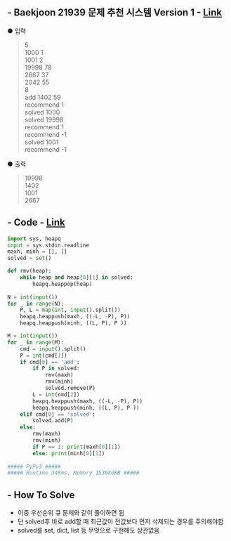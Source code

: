 ## - Baekjoon 21939 문제 추천 시스템 Version 1 - [Link](https://www.acmicpc.net/problem/21939)
● 입력  
> 5  
1000 1  
1001 2  
19998 78  
2667 37  
2042 55  
8  
add 1402 59  
recommend 1  
solved 1000  
solved 19998  
recommend 1  
recommend -1  
solved 1001  
recommend -1  

● 출력
> 19998  
1402  
1001  
2667

## - Code - [Link](https://github.com/imtaesuu/AlgorithmPractice_with_Python/blob/main/Heap/Baekjoon_21939/Baekjoon_21939.py)

```python
import sys, heapq    
input = sys.stdin.readline
maxh, minh = [], []
solved = set()

def rmv(heap):
    while heap and heap[0][1] in solved:
        heapq.heappop(heap)
        
N = int(input())
for _ in range(N):
    P, L = map(int, input().split())
    heapq.heappush(maxh, ((-L, -P), P))
    heapq.heappush(minh, ((L, P), P ))

M = int(input())
for _ in range(M):
    cmd = input().split()
    P = int(cmd[1])
    if cmd[0] == 'add':
        if P in solved:
            rmv(maxh)
            rmv(minh)
            solved.remove(P)
        L = int(cmd[2])
        heapq.heappush(maxh, ((-L, -P), P))
        heapq.heappush(minh, ((L, P), P ))
    elif cmd[0] == 'solved':
        solved.add(P)
    else:
        rmv(maxh)
        rmv(minh)
        if P == 1: print(maxh[0][1])
        else: print(minh[0][1])
	
##### PyPy3 #####
##### Runtime 348ms, Memory 153080KB #####
```

## - **How To Solve**
- 이중 우선순위 큐 문제와 같이 풀이하면 됨
- 단 solved후 바로 add할 때 최근값이 전값보다 먼저 삭제되는 경우를 주의해야함
- solved를 set, dict, list 등 무엇으로 구현해도 상관없음
